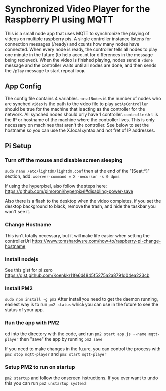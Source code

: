 # Synchronized Video Player for the Raspberry PI using MQTT
This is a small node app that uses MQTT to synchronize the playing of videos on multiple raspberry pis. A single controller instance listens for connection messages (/ready) and counts how many nodes have connected. When every node is ready, the controller tells all nodes to play one minute in the future (to help account for differences in the message being recieved). When the video is finished playing, nodes send a `/done` message and the controller waits until all nodes are done, and then sends the `/play` message to start repeat loop.

## App Config
The config file contains 4 variables. 
`totalNodes` is the number of nodes who are synched
`video` is the path to the video file to play
`actAsController` should be true for the machine that is acting as the controller for the network. All synched nodes should only have 1 controller.
`controllerUrl` is the IP or hostname of the machine where the controller lives. This is only necessary on machines that aren't the controller. See below to set the hostname so you can use the X.local syntax and not fret of IP addresses.


## Pi Setup

### Turn off the mouse and disable screen sleeping
`sudo nano /etc/lightdm/lightdm.conf` then at the end of the "[Seat:*]" section, add: `xserver-command = X -nocursor -s 0 dpms`

If using the hyperpixel, also follow the steps here: https://github.com/pimoroni/hyperpixel#disabling-power-save

Also there is a flash to the desktop when the video completes, if you set the desktop background to black, remove the trash, and hide the taskbar you won't see it.

### Change Hostname
This isn't totally necessary, but it will make life easier when setting the controllerUrl https://www.tomshardware.com/how-to/raspberry-pi-change-hostname


### Install nodejs
See this gist for pi zero https://gist.github.com/Koenkk/11fe6d4845f5275a2a8791d04ea223cb


### Install PM2
`sudo npm install -g pm2`
After install you need to get the daemon running, easiest way is to run `pm2 status` which you can use in the future to see the status of your app.

### Run the app with PM2
cd into the directory with the code, and run `pm2 start app.js --name mqtt-player` then "save" the app by running `pm2 save`

If you need to make changes in the future, you can control the process with `pm2 stop mqtt-player` and `pm2 start mqtt-player`


### Setup PM2 to run on startup
`pm2 startup` and follow the onscreen instructions. If you ever want to undo this you can run `pm2 unstartup systemd`


